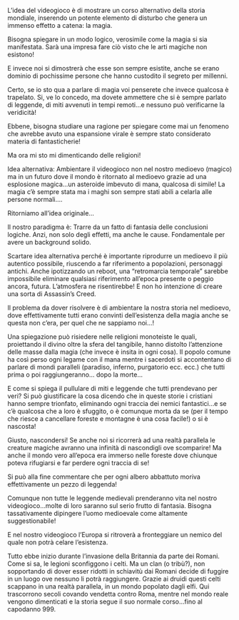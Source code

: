 L’idea del videogioco è di mostrare un corso alternativo della storia mondiale, inserendo un potente elemento di disturbo che genera un immenso effetto a catena: la magia.

Bisogna spiegare in un modo logico, verosimile come la magia si sia manifestata. Sarà una impresa fare ciò visto che le arti magiche non esistono!

E invece noi si dimostrerà che esse son sempre esistite, anche se erano dominio di pochissime persone che hanno custodito il segreto per millenni.

Certo, se io sto qua a parlare di magia voi penserete che invece qualcosa è trapelato. Si, ve lo concedo, ma dovete ammettere che si è sempre parlato di leggende, di miti avvenuti in tempi remoti…e nessuno può verificarne la veridicità!

Ebbene, bisogna studiare una ragione per spiegare come mai un fenomeno che avrebbe avuto una espansione virale è sempre stato considerato materia di fantasticherie!

Ma ora mi sto mi dimenticando delle religioni!

Idea alternativa: Ambientare il videogioco non nel nostro medioevo (magico) ma in un futuro dove il mondo è ritornato al medioevo grazie ad una esplosione magica…un asteroide imbevuto di mana, qualcosa di simile! La magia c’è sempre stata ma i maghi son sempre stati abili a celarla alle persone normali….

Ritorniamo all’idea originale…

Il nostro paradigma è: Trarre da un fatto di fantasia delle conclusioni logiche. Anzi, non solo degli effetti, ma anche le cause. Fondamentale per avere un background solido.

Scartare idea alternativa perché è importante riprodurre un medioevo il più autentico possibile, riuscendo a far riferimento a popolazioni, personaggi antichi. Anche ipotizzando un reboot, una “retromarcia temporale” sarebbe impossibile eliminare qualsiasi riferimento all’epoca presente o peggio ancora, futura. L’atmosfera ne risentirebbe! E non ho intenzione di creare una sorta di Assassin’s Creed.

Il problema da dover risolvere è di ambientare la nostra storia nel medioevo, dove effettivamente tutti erano convinti dell’esistenza della magia anche se questa non c’era, per quel che ne sappiamo noi…!

Una spiegazione può risiedere nelle religioni monoteiste le quali, proiettando il divino oltre la sfera del tangibile, hanno distolto l’attenzione delle masse dalla magia (che invece è insita in ogni cosa). Il popolo comune ha così perso ogni legame con il mana mentre i sacerdoti si accontentano di parlare di mondi paralleli (paradiso, inferno, purgatorio ecc. ecc.) che tutti prima o poi raggiungeranno… dopo la morte…

E come si spiega il pullulare di miti e leggende che tutti prendevano per veri? Si può giustificare la cosa dicendo che in queste storie i cristiani hanno sempre trionfato, eliminando ogni traccia dei nemici fantastici…e se c’è qualcosa che a loro è sfuggito, o è comunque morta da se (per il tempo che riesce a cancellare foreste e montagne è una cosa facile!) o si è nascosta!

Giusto, nascondersi! Se anche noi si ricorrerà ad una realtà parallela le creature magiche avranno una infinità di nascondigli ove scomparire! Ma anche il mondo vero all’epoca era immerso nelle foreste dove chiunque poteva rifugiarsi e far perdere ogni traccia di se!

Si può alla fine commentare che per ogni albero abbattuto moriva effettivamente un pezzo di leggenda!

Comunque non tutte le leggende medievali prenderanno vita nel nostro videogioco…molte di loro saranno sul serio frutto di fantasia. Bisogna tassativamente dipingere l’uomo medioevale come altamente suggestionabile!

E nel nostro videogioco l’Europa si ritroverà a fronteggiare un nemico del quale non potrà celare l’esistenza.

Tutto ebbe inizio durante l’invasione della Britannia da parte dei Romani. Come si sa, le legioni sconfiggono i celti. Ma un clan (o tribù?), non sopportando di dover esser ridotti in schiavitù dai Romani decide di fuggire in un luogo ove nessuno li potrà raggiungere. Grazie ai druidi questi celti scappano in una realtà parallela, in un mondo popolato dagli elfi. Qui trascorrono secoli covando vendetta contro Roma, mentre nel mondo reale vengono dimenticati e la storia segue il suo normale corso…fino al capodanno 999.